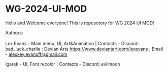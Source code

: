 # WG-2024-UI-MOD

Hello and Welcome everyone! This is reposotory for WG 2024 UI MOD! <br />

Authors: <br/>                           
Lex Evans - Main menu, UI, Art&Animation | Contacts -  Discord: bad_luck_charlie ; Devian Arts https://www.deviantart.com/lexevans ; Email - alexxey.evanoff@gmail.com <br/>

Igarek    - UI, Font recolor             | Contacts - Discord: evilmoon <br/>
